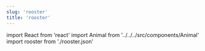 ```yaml
---
slug: 'rooster'
title: 'rooster'
---
```


import React from 'react'
import Animal from '../../../src/components/Animal'
import rooster from './rooster.json'

<Animal data={rooster} />
